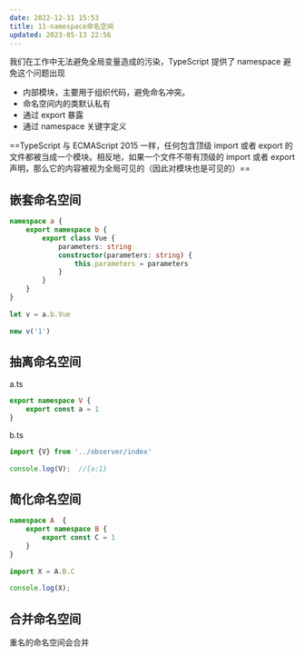 ```yaml
---
date: 2022-12-31 15:53
title: 11-namespace命名空间
updated: 2023-05-13 22:56
---
```


我们在工作中无法避免全局变量造成的污染，TypeScript 提供了 namespace 避免这个问题出现

- 内部模块，主要用于组织代码，避免命名冲突。
- 命名空间内的类默认私有
- 通过 export 暴露
- 通过 namespace 关键字定义

==TypeScript 与 ECMAScript 2015 一样，任何包含顶级 import 或者 export 的文件都被当成一个模块。相反地，如果一个文件不带有顶级的 import 或者 export 声明，那么它的内容被视为全局可见的（因此对模块也是可见的）==

## 嵌套命名空间

```ts
namespace a {
    export namespace b {
        export class Vue {
            parameters: string
            constructor(parameters: string) {
                this.parameters = parameters
            }
        }
    }
}
 
let v = a.b.Vue
 
new v('1')
```

## 抽离命名空间

a.ts
```ts
export namespace V {
    export const a = 1
}
```

b.ts
```ts
import {V} from '../observer/index'
 
console.log(V);  //{a:1}
```

## 简化命名空间
```ts
namespace A  {
    export namespace B {
        export const C = 1
    }
}
 
import X = A.B.C
 
console.log(X);
```

## 合并命名空间

重名的命名空间会合并